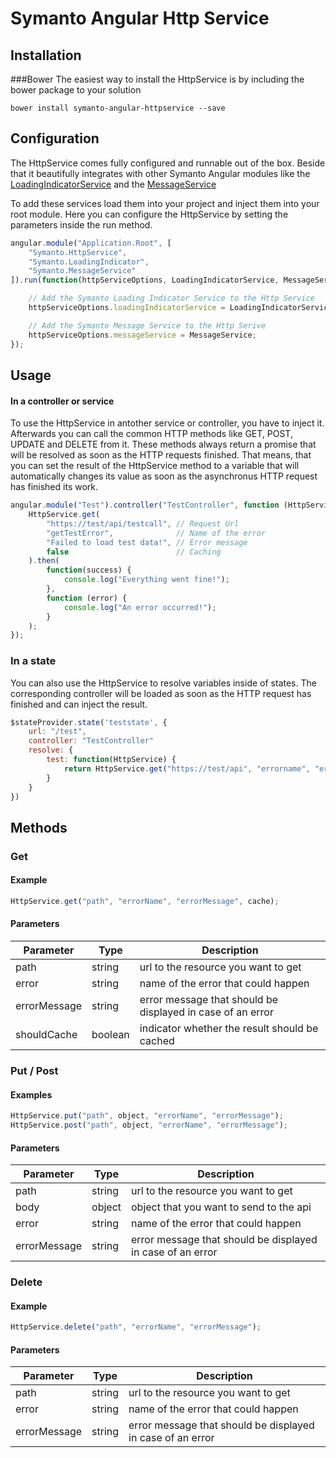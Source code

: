 # Symanto Angular Http Service
## Installation
###Bower
The easiest way to install the HttpService is by including the bower package to your solution
```shell
bower install symanto-angular-httpservice --save
```

## Configuration
The HttpService comes fully configured and runnable out of the box. Beside that it beautifully integrates with other Symanto Angular modules like the [LoadingIndicatorService][1] and the [MessageService][2]

To add these services load them into your project and inject them into your root module. Here you can configure the HttpService by setting the parameters inside the run method.
```javascript
angular.module("Application.Root", [
    "Symanto.HttpService",
    "Symanto.LoadingIndicator",
    "Symanto.MessageService"
]).run(function(httpServiceOptions, LoadingIndicatorService, MessageService) {

	// Add the Symanto Loading Indicator Service to the Http Service
    httpServiceOptions.loadingIndicatorService = LoadingIndicatorService;

	// Add the Symanto Message Service to the Http Serive
    httpServiceOptions.messageService = MessageService;
});
```

## Usage
#### In a controller or service
To use the HttpService in antother service or controller, you have to inject it. Afterwards you can call the common HTTP methods like GET, POST, UPDATE and DELETE from it. These methods always return a promise that will be resolved as soon as the HTTP requests finished. That means, that you can set the result of the HttpService method to a variable that will automatically changes its value as soon as the asynchronus HTTP request has finished its work.

```javascript
angular.module("Test").controller("TestController", function (HttpService) {
    HttpService.get(
        "https://test/api/testcall", // Request Url
        "getTestError",              // Name of the error
        "Failed to load test data!", // Error message
        false                        // Caching
    ).then(
        function(success) {
            console.log("Everything went fine!");
        },
        function (error) {
            console.log("An error occurred!");
        }
    );
});
```

### In a state
You can also use the HttpService to resolve variables inside of states. The corresponding controller will be loaded as soon as the HTTP request has finished and can inject the result.
```javascript
$stateProvider.state('teststate', {
    url: "/test",
    controller: "TestController"
    resolve: {
        test: function(HttpService) {
            return HttpService.get("https://test/api", "errorname", "errormessage", false);
        }
    }
})
```


## Methods
### Get
#### Example
```javascript
HttpService.get("path", "errorName", "errorMessage", cache);
```
#### Parameters
| Parameter    | Type    | Description                                                |
|--------------|---------|------------------------------------------------------------|
| path         | string  | url to the resource you want to get                        |
| error        | string  | name of the error that could happen                        |
| errorMessage | string  | error message that should be displayed in case of an error |
| shouldCache  | boolean | indicator whether the result should be cached              |

### Put / Post
#### Examples
```javascript
HttpService.put("path", object, "errorName", "errorMessage");
HttpService.post("path", object, "errorName", "errorMessage");
```
#### Parameters
| Parameter    | Type   | Description                                                |
|--------------|--------|------------------------------------------------------------|
| path         | string | url to the resource you want to get                        |
| body         | object | object that you want to send to the api                    |
| error        | string | name of the error that could happen                        |
| errorMessage | string | error message that should be displayed in case of an error |

### Delete
#### Example
```javascript
HttpService.delete("path", "errorName", "errorMessage");
```
#### Parameters
| Parameter    | Type   | Description                                                |
|--------------|--------|------------------------------------------------------------|
| path         | string | url to the resource you want to get                        |
| error        | string | name of the error that could happen                        |
| errorMessage | string | error message that should be displayed in case of an error |


  [1]: https://github.com/Symanto/Angular-LoadingIndicatorService
  [2]: http://www.google.de
